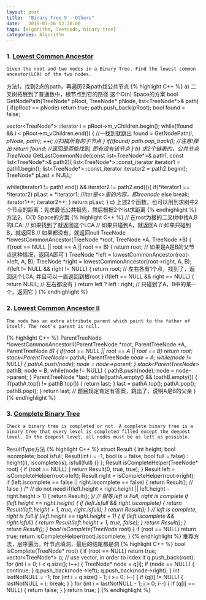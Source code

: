 ```yaml
---
layout: post
title:  "Binary Tree 9 - Others"
date:   2016-03-26 12:30:00
tags: [algorithm, leetcode, binary tree]
categories: Algorithm
---
```


### 1. [Lowest Common Ancestor](http://www.lintcode.com/en/problem/lowest-common-ancestor/)
```
Given the root and two nodes in a Binary Tree. Find the lowest common ancestor(LCA) of the two nodes.
```

方法1，找到2点的path，再遍历2条path找公共节点
{% highlight C++ %}
a) 二叉树拓展到了普通数中，根节点到它的路径 这个O(n) Space的方案
bool GetNodePath(TreeNode* pRoot, TreeNode* pNode, list<TreeNode*>& path){
  if(pRoot == pNode)
    return true;
  path.push_back(pRoot);
  bool found = false;
  
  vector<TreeNode*>::iterator i = pRoot->m_vChildren.begin();
  while(!found && i < pRoot->m_vChildren.end()) { //一找到就跳出
    found = GetNodePath(*i, pNode, path);
    ++i;        //扫描所有的子节点
  }
  if(!found)
    path.pop_back();    //注意!弹出
  return found;   //返回是否能找到, 即有没有该节点
}
b) 求2个链表的，公共节点
TreeNode* GetLastCommonNode(const list<TreeNode*>& path1, const list<TreeNode*>& path2){
  list<TreeNode*>::const_iterator iterator1 = path1.begin();
  list<TreeNode*>::const_iterator iterator2 = path2.begin();
  TreeNode* pLast = NULL;
  
  while(iterator1 != path1.end() && iterator2 != path2.end()){
      if(*iterator1 == *iterator2)
          pLast = *iterator1;  //*iter是<>里的内容，即treenode*
      else
          break;
      iterator1++;
      iterator2++;
  }
  return pLast;
}
c) 上述2个函数，也可以用到求树中2个节点的距离：先求最低公共祖先，然后根据2个list求距离
{% endhighlight %}
方法2，O(1) Space的方案
{% highlight C++ %}
// 在root为根的二叉树中找A,B的LCA:
// 如果找到了就返回这个LCA
// 如果只碰到A，就返回A
// 如果只碰到B，就返回B
// 如果都没有，就返回null
TreeNode *lowestCommonAncestor(TreeNode *root, TreeNode *A, TreeNode *B) {
  if(root == NULL || root == A || root == B) {
    return root;  // 如果是A是B的父节点这种情况，返回A即可
  }
  TreeNode *left = lowestCommonAncestor(root->left, A, B);
  TreeNode *right = lowestCommonAncestor(root->right, A, B);
  if(left != NULL && right != NULL) {
    return root;  // 左右各有1个点，找到了，返回这个LCA; 并且可以一直返回到根root
  }
  if(left == NULL && right == NULL) {
    return NULL;  // 左右都没有
  }
  return left ? left : right;  // 只碰到了A，B中的某一个，返回它
}
{% endhighlight %}

### 2. [Lowest Common Ancestor II](http://www.lintcode.com/en/problem/lowest-common-ancestor-ii/)
```
The node has an extra attribute parent which point to the father of itself. The root's parent is null.
```
{% highlight C++ %}
ParentTreeNode *lowestCommonAncestorII(ParentTreeNode *root,
                                     ParentTreeNode *A,
                                     ParentTreeNode *B) {
  if(root == NULL || root == A || root == B)
      return root;
  stack<ParentTreeNode*> pathA;
  ParentTreeNode *node = A;
  while(node != NULL) {
    pathA.push(node);
    node = node->parent;
  }
  stack<ParentTreeNode*> pathB;
  node = B;
  while(node != NULL) {
    pathB.push(node);
    node = node->parent;
  }
  ParentTreeNode *last;
  while(!pathA.empty() && !pathB.empty()) {
    if(pathA.top() != pathB.top()) {
      return last;
    }
    last = pathA.top();
    pathA.pop();
    pathB.pop();
  }
  return last;  // 题目规定肯定有答案，跳出了，说明A是B的父亲
}
{% endhighlight %}

### 3. [Complete Binary Tree](http://www.lintcode.com/en/problem/complete-binary-tree/)
```
Check a binary tree is completed or not. A complete binary tree is a binary tree that every level is completed filled except the deepest level. In the deepest level, all nodes must be as left as possible. 
```

ResultType方法
{% highlight C++ %}
struct Result {
  int height;
  bool iscomplete;
  bool isfull;
  Result(int i = -1, bool is = false, bool full = false)
      : height(i), iscomplete(is), isfull(full) {}
};
Result isCompleteHelper(TreeNode* root) {
  if (root == NULL) {
    return Result(0, true, true);
  }
  Result left = isCompleteHelper(root->left);
  Result right = isCompleteHelper(root->right);
  if (left.iscomplete == false || right.iscomplete == false) {
    return Result();  // false
  }
  /* // do not need
  if(left.height < right.height || left.height - right.height > 1) {
      return Result();
  }*/
  // 相等,left is Full, right is complete
  if (left.height == right.height) {
    if (left.isfull && right.iscomplete) {
      return Result(left.height + 1, true, right.isfull);
    }
    return Result();
  }
  // left is complete, right is full
  if (left.height == right.height + 1) {
    if (left.iscomplete && right.isfull) {
      return Result(left.height + 1, true, false);
    }
    return Result();
  }
  return Result();
}
bool isComplete(TreeNode* root) {
  if (root == NULL) return true;
  return isCompleteHelper(root).iscomplete;
}
{% endhighlight %}
推荐方法，层序遍历，叶节点填洞，最后的结尾都是洞
{% highlight C++ %}
bool isComplete(TreeNode* root) {
  if (root == NULL) return true;
  vector<TreeNode*> q;  // use vector, in order to index it
  q.push_back(root);
  for (int i = 0; i < q.size(); i++) {
    TreeNode* node = q[i];
    if (node == NULL) {
      continue;
    }
    q.push_back(node->left);
    q.push_back(node->right);
  }
  int lastNotNULL = -1;
  for (int i = q.size() - 1; i >= 0; i--) {
    if (q[i] != NULL) {
      lastNotNULL = i;
      break;
    }
  }
  for (int i = lastNotNULL - 1; i > 0; i--) {
    if (q[i] == NULL) {
      return false;
    }
  }
  return true;
}
{% endhighlight %}